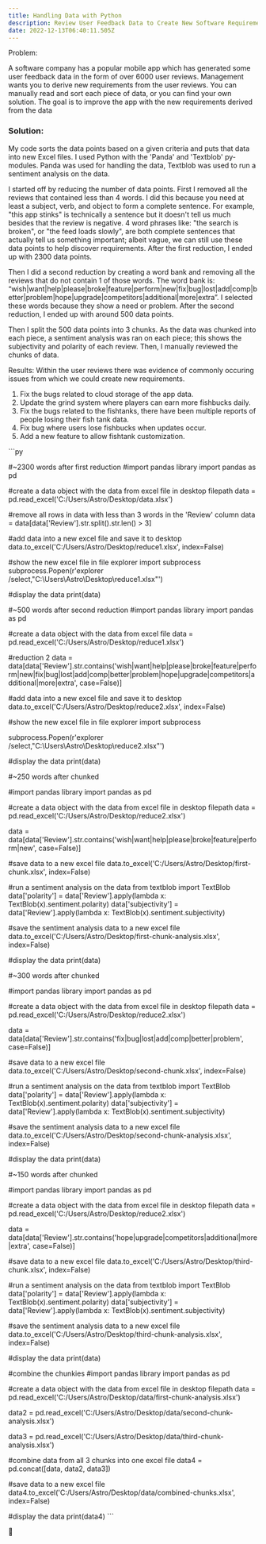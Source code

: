 ```yaml
---
title: Handling Data with Python
description: Review User Feedback Data to Create New Software Requirements
date: 2022-12-13T06:40:11.505Z
---
```

P﻿roblem:



A software company has a popular mobile app which has generated some user feedback data in the form of over 6000 user reviews. Management wants you to derive new requirements from the user  reviews. You can manually read and sort each piece of data, or you can find your own solution. The goal is to improve the app with the new requirements derived from the data



### Solution:



My code sorts the data points based on a given criteria and puts that data into new Excel files. I used Python with the 'Panda' and 'Textblob' py-modules. Panda was used for handling the data, Textblob was used to run a sentiment analysis on the data.



I started off by reducing the number of data points. First I removed all the reviews that contained less than 4 words. I did this because you need at least a subject, verb, and object to form a complete sentence. For example, "this app stinks" is technically a sentence but it doesn't tell us much besides that the review is negative. 4 word phrases like: "the search is broken", or "the feed loads slowly", are both complete sentences that actually tell us something important; albeit vague, we can still use these data points to help discover requirements. After the first reduction, I ended up with 2300 data points.



Then I did a second reduction by creating a word bank and removing all the reviews that do not contain 1 of those words. The word bank is: “wish|want|help|please|broke|feature|perform|new|fix|bug|lost|add|comp|better|problem|hope|upgrade|competitors|additional|more|extra”. I selected these words because they show a need or problem. After the second reduction, I ended up with around 500 data points.

Then I split the 500 data points into 3 chunks. As the data was chunked into each piece, a sentiment analysis was ran on each piece; this shows the subjectivity and polarity of each review. Then, I manually reviewed the chunks of data.

Results:
Within the user reviews there was evidence of commonly occuring issues from which we could create new requirements.

1. Fix the bugs related to cloud storage of the app data.
2. Update the grind system where players can earn more fishbucks daily.
3. Fix the bugs related to the fishtanks, there have been multiple reports of people losing their fish tank data. 
4. Fix bug where users lose fishbucks when updates occur. 
5. Add a new feature to allow fishtank customization.

`﻿``py

#~2300 words after first reduction
#import pandas library
import pandas as pd

#create a data object with the data from excel file in desktop filepath
data = pd.read_excel('C:/Users/Astro/Desktop/data.xlsx')

#remove all rows in data with less than 3 words in the 'Review' column
data = data[data['Review'].str.split().str.len() > 3]

#add data into a new excel file and save it to desktop
data.to_excel('C:/Users/Astro/Desktop/reduce1.xlsx', index=False)

#show the new excel file in file explorer
import subprocess
subprocess.Popen(r'explorer /select,"C:\Users\Astro\Desktop\reduce1.xlsx"')



#display the data
print(data)


#~500 words after second reduction
#import pandas library
import pandas as pd

#create a data object with the data from excel file
data = pd.read_excel('C:/Users/Astro/Desktop/reduce1.xlsx')

#reduction 2
data = data[data['Review'].str.contains('wish|want|help|please|broke|feature|perform|new|fix|bug|lost|add|comp|better|problem|hope|upgrade|competitors|additional|more|extra', case=False)]


#add data into a new excel file and save it to desktop
data.to_excel('C:/Users/Astro/Desktop/reduce2.xlsx', index=False)


#show the new excel file in file explorer
import subprocess

subprocess.Popen(r'explorer /select,"C:\Users\Astro\Desktop\reduce2.xlsx"')



#display the data
print(data)


#~250 words after chunked

#import pandas library
import pandas as pd

#create a data object with the data from excel file in desktop filepath
data = pd.read_excel('C:/Users/Astro/Desktop/reduce2.xlsx')

data = data[data['Review'].str.contains('wish|want|help|please|broke|feature|perform|new', case=False)]

#save data to a new excel file
data.to_excel('C:/Users/Astro/Desktop/first-chunk.xlsx', index=False)

#run a sentiment analysis on the data
from textblob import TextBlob
data['polarity'] = data['Review'].apply(lambda x: TextBlob(x).sentiment.polarity)
data['subjectivity'] = data['Review'].apply(lambda x: TextBlob(x).sentiment.subjectivity)

#save the sentiment analysis data to a new excel file
data.to_excel('C:/Users/Astro/Desktop/first-chunk-analysis.xlsx', index=False)


 
#display the data
print(data)


#~300 words after chunked

#import pandas library
import pandas as pd

#create a data object with the data from excel file in desktop filepath
data = pd.read_excel('C:/Users/Astro/Desktop/reduce2.xlsx')

data = data[data['Review'].str.contains('fix|bug|lost|add|comp|better|problem', case=False)]

#save data to a new excel file
data.to_excel('C:/Users/Astro/Desktop/second-chunk.xlsx', index=False)

#run a sentiment analysis on the data
from textblob import TextBlob
data['polarity'] = data['Review'].apply(lambda x: TextBlob(x).sentiment.polarity)
data['subjectivity'] = data['Review'].apply(lambda x: TextBlob(x).sentiment.subjectivity)

#save the sentiment analysis data to a new excel file
data.to_excel('C:/Users/Astro/Desktop/second-chunk-analysis.xlsx', index=False)



#display the data
print(data)

#~150 words after chunked

#import pandas library
import pandas as pd

#create a data object with the data from excel file in desktop filepath
data = pd.read_excel('C:/Users/Astro/Desktop/reduce2.xlsx')

data = data[data['Review'].str.contains('hope|upgrade|competitors|additional|more|extra', case=False)]

#save data to a new excel file
data.to_excel('C:/Users/Astro/Desktop/third-chunk.xlsx', index=False)

#run a sentiment analysis on the data
from textblob import TextBlob
data['polarity'] = data['Review'].apply(lambda x: TextBlob(x).sentiment.polarity)
data['subjectivity'] = data['Review'].apply(lambda x: TextBlob(x).sentiment.subjectivity)

#save the sentiment analysis data to a new excel file
data.to_excel('C:/Users/Astro/Desktop/third-chunk-analysis.xlsx', index=False)



#display the data
print(data)

#combine the chunkies
#import pandas library
import pandas as pd

#create a data object with the data from excel file in desktop filepath
data = pd.read_excel('C:/Users/Astro/Desktop/data/first-chunk-analysis.xlsx')

data2 = pd.read_excel('C:/Users/Astro/Desktop/data/second-chunk-analysis.xlsx')

data3 = pd.read_excel('C:/Users/Astro/Desktop/data/third-chunk-analysis.xlsx')

#combine data from all 3 chunks into one excel file
data4 = pd.concat([data, data2, data3])

#save data to a new excel file
data4.to_excel('C:/Users/Astro/Desktop/data/combined-chunks.xlsx', index=False)

#display the data
print(data4)
`﻿``

 :metal: